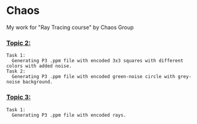 # Chaos
My work for "Ray Tracing course" by Chaos Group

### [Topic 2:](https://github.com/whodizhod/Chaos/tree/main/Topic_2)
    Task 1:
      Generating P3 .ppm file with encoded 3x3 squares with different colors with added noise.        
    Task 2:
      Generating P3 .ppm file with encoded green-noise circle with grey-noise background.

### [Topic 3:](https://github.com/whodizhod/Chaos/tree/main/Topic_3)
    Task 1:
      Generating P3 .ppm file with encoded rays.
